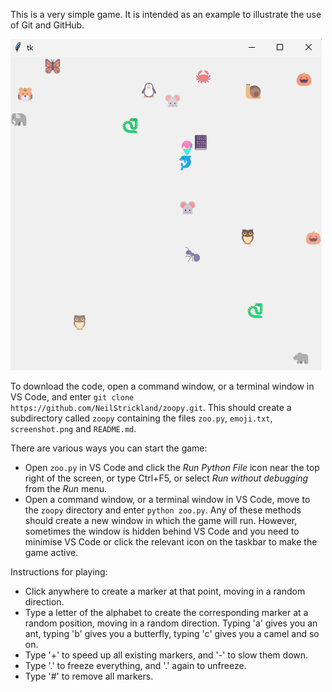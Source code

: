 This is a very simple game.  It is intended as an example to illustrate the use of Git and GitHub.

![screenshot](screenshot.png)

To download the code, open a command window, or a terminal window in VS Code, and enter `git clone https://github.com/NeilStrickland/zoopy.git`.  This should create a subdirectory called `zoopy` containing the files `zoo.py`, `emoji.txt`, `screenshot.png` and `README.md`.

There are various ways you can start the game:
- Open `zoo.py` in VS Code and click the *Run Python File* icon near the top right of the screen, or type Ctrl+F5, or select *Run without debugging* from the *Run* menu.
- Open a command window, or a terminal window in VS Code, move to the `zoopy` directory and enter `python zoo.py`.
Any of these methods should create a new window in which the game will run.  However, sometimes the window is hidden behind VS Code and you need to minimise VS Code or click the relevant icon on the taskbar to make the game active.

Instructions for playing:
- Click anywhere to create a marker at that point, moving in a random direction.
- Type a letter of the alphabet to create the corresponding marker at a random position, moving in a random direction.  Typing 'a' gives you an ant, typing 'b' gives you a butterfly, typing 'c' gives you a camel and so on.
- Type '+' to speed up all existing markers, and '-' to slow them down.
- Type '.' to freeze everything, and '.' again to unfreeze.
- Type '#' to remove all markers.
